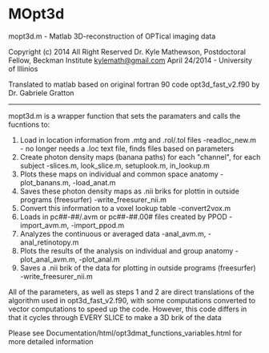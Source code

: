 # MOpt3d

mopt3d.m - Matlab 3D-reconstruction of OPTical imaging data

Copyright (c) 2014 All Right Reserved
Dr. Kyle Mathewson, Postdoctoral Fellow, Beckman Institute
kylemath@gmail.com
April 24/2014 - University of Illinios

Translated to matlab based on original fortran 90 code opt3d_fast_v2.f90 by Dr. Gabriele Gratton

------------------

mopt3d.m is a wrapper function that sets the paramaters and calls the fucntions to:

1) Load in location information from .mtg and .rol/.tol files 
 -readloc_new.m - no longer needs a .loc text file, finds files  based on parameters
2) Create photon density maps (banana paths) for each "channel", for each subject
-slices.m, look_slice.m, setuplook.m, in_lookup.m
3) Plots these maps on individual and common space anatomy
-plot_banans.m, -load_anat.m
4) Saves these photon density maps as .nii briks for plottin in outside programs (freesurfer)
-write_freesurer_nii.m
5) Convert this information to a voxel lookup table
-convert2vox.m
6) Loads in pc##-##/.avm or pc##-##.00# files created by PPOD
-import_avm.m, -import_ppod.m
7) Analyzes the continuous or averaged data
-anal_avm.m, -anal_retinotopy.m
8) Plots the results of the analysis on individual and group anatomy
-plot_anal_avm.m, -plot_anal.m
9) Saves a .nii brik of the data for plotting in outside programs (freesurfer)
-write_freesurer_nii.m


All of the parameters, as well as steps 1 and 2 are direct translations of the algorithm used in opt3d_fast_v2.f90, with some computations converted to vector computations to speed up the code. However, this code differs in that it cycles through EVERY SLICE to make a 3D brik of the data

Please see Documentation/html/opt3dmat_functions_variables.html for more detailed information

